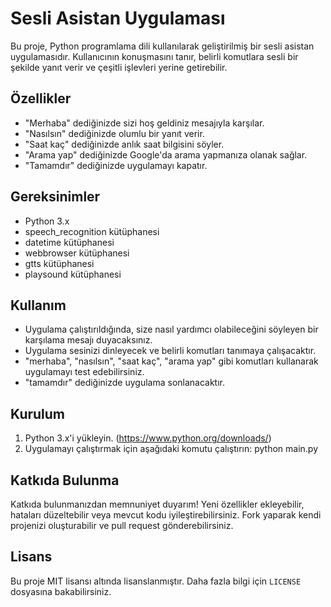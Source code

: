 # Sesli Asistan Uygulaması

Bu proje, Python programlama dili kullanılarak geliştirilmiş bir sesli asistan uygulamasıdır. Kullanıcının konuşmasını tanır, belirli komutlara sesli bir şekilde yanıt verir ve çeşitli işlevleri yerine getirebilir.

## Özellikler

- "Merhaba" dediğinizde sizi hoş geldiniz mesajıyla karşılar.
- "Nasılsın" dediğinizde olumlu bir yanıt verir.
- "Saat kaç" dediğinizde anlık saat bilgisini söyler.
- "Arama yap" dediğinizde Google'da arama yapmanıza olanak sağlar.
- "Tamamdır" dediğinizde uygulamayı kapatır.

## Gereksinimler

- Python 3.x
- speech_recognition kütüphanesi
- datetime kütüphanesi
- webbrowser kütüphanesi
- gtts kütüphanesi
- playsound kütüphanesi

## Kullanım

- Uygulama çalıştırıldığında, size nasıl yardımcı olabileceğini söyleyen bir karşılama mesajı duyacaksınız.
- Uygulama sesinizi dinleyecek ve belirli komutları tanımaya çalışacaktır.
- "merhaba", "nasılsın", "saat kaç", "arama yap" gibi komutları kullanarak uygulamayı test edebilirsiniz.
- "tamamdır" dediğinizde uygulama sonlanacaktır.

## Kurulum

1. Python 3.x'i yükleyin. (https://www.python.org/downloads/)
2. Uygulamayı çalıştırmak için aşağıdaki komutu çalıştırın:
python main.py

## Katkıda Bulunma

Katkıda bulunmanızdan memnuniyet duyarım! Yeni özellikler ekleyebilir, hataları düzeltebilir veya mevcut kodu iyileştirebilirsiniz. Fork yaparak kendi projenizi oluşturabilir ve pull request gönderebilirsiniz.

## Lisans

Bu proje MIT lisansı altında lisanslanmıştır. Daha fazla bilgi için `LICENSE` dosyasına bakabilirsiniz.



